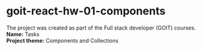 # goit-react-hw-01-components

The project was created as part of the Full stack developer (GOIT) courses. <br>
<b>Name:</b> Tasks<br>
<b>Project theme:</b> Components and Collections





